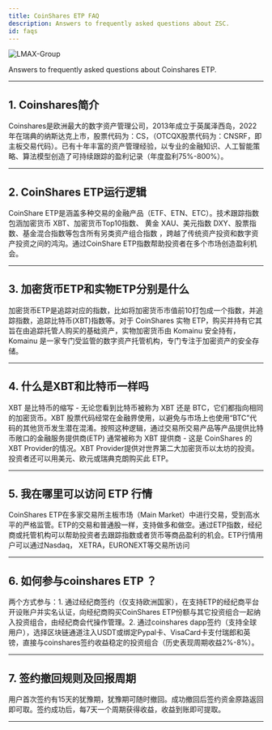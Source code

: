```yaml
---
title: CoinShares ETP FAQ
description: Answers to frequently asked questions about ZSC.
id: faqs
---
```


![LMAX-Group](/img/images/faq.png)

Answers to frequently asked questions about Coinshares ETP.

---

## 1. Coinshares简介 

Coinshares是欧洲最大的数字资产管理公司，2013年成立于英属泽西岛，2022年在瑞典的纳斯达克上市，股票代码为：CS，（OTCQX股票代码为：CNSRF，即主板交易代码）。已有十年丰富的资产管理经验，以专业的金融知识、人工智能策略、算法模型创造了可持续跟踪的盈利记录（年度盈利75%-800%）。

---

## 2. CoinShares ETP运行逻辑

CoinShare ETP是涵盖多种交易的金融产品（ETF、ETN、ETC）。技术跟踪指数包涵加密货币 XBT、加密货币Top10指数、 黄金 XAU、美元指数 DXY、股票指数、基金混合指数等包含所有另类资产组合指数 ，跨越了传统资产投资和数字资产投资之间的鸿沟。通过CoinShare ETP指数帮助投资者在多个市场创造盈利机会。

---

## 3. 加密货币ETP和实物ETP分别是什么

加密货币ETP是追踪对应的指数，比如将加密货币市值前10打包成一个指数，并追踪指数，追踪比特币(XBT)指数等。对于 CoinShares 实物 ETP，购买并持有它其旨在由追踪托管人购买的基础资产，实物加密货币由 Komainu 安全持有，Komainu 是一家专门受监管的数字资产托管机构，专门专注于加密资产的安全存储。

---

## 4. 什么是XBT和比特币一样吗

XBT 是比特币的缩写 - 无论您看到比特币被称为 XBT 还是 BTC，它们都指向相同的加密货币。XBT 股票代码经常在金融界使用，以避免与市场上也使用“BTC”代码的其他货币发生潜在混淆。按照这种逻辑，通过交易所交易产品等产品提供比特币敞口的金融服务提供商(ETP) 通常被称为 XBT 提供商 - 这是 CoinShares 的 XBT Provider的情况。XBT Provider提供对世界第二大加密货币以太坊的投资。投资者还可以用美元、欧元或瑞典克朗购买此 ETP。

---


## 5. 我在哪里可以访问 ETP 行情

CoinShares ETP在多家交易所主板市场（Main Market）中进行交易，受到高水平的严格监管。ETP的交易和普通股一样，支持做多和做空。通过ETP指数，经纪商或托管机构可以帮助投资者去跟踪指数或者货币等商品盈利的机会。ETP行情用户可以通过Nasdaq， XETRA，EURONEXT等交易所访问

---

## 6. 如何参与coinshares ETP ？

两个方式参与：1. 通过经纪商签约（仅支持欧洲国家），在支持ETP的经纪商平台开设账户并实名认证，向经纪商购买CoinShares ETP份额与其它投资组合一起纳入投资组合，由经纪商会代操作管理。2. 通过coinshares dapp签约（支持全球用户），选择区块链通道注入USDT或绑定Pypal卡、VisaCard卡支付瑞郎和英镑，直接与coinshares签约收益稳定的投资组合（历史表现周期收益2%-8%）。

---


## 7. 签约撤回规则及回报周期

用户首次签约有15天的犹豫期，犹豫期可随时撤回。成功撤回后签约资金原路返回即可取。签约成功后，每7天一个周期获得收益，收益到账即可提取。

---

